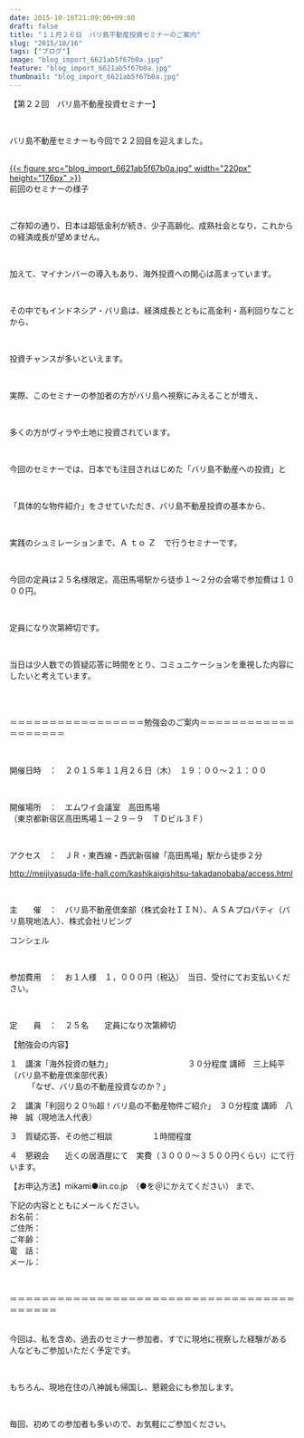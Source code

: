 ```yaml
---
date: 2015-10-16T21:09:00+09:00
draft: false
title: "１１月２６日　バリ島不動産投資セミナーのご案内"
slug: "2015/10/16"
tags: ["ブログ"]
image: "blog_import_6621ab5f67b0a.jpg"
feature: "blog_import_6621ab5f67b0a.jpg"
thumbnail: "blog_import_6621ab5f67b0a.jpg"
---
```

<p>【第２２回　バリ島不動産投資セミナー】</p><br/><p>バリ島不動産セミナーも今回で２２回目を迎えました。</p><p><br/><a href="blog_import_6621ab6079a92.jpg">{{< figure src="blog_import_6621ab5f67b0a.jpg" width="220px" height="176px" >}}</a><br/>前回のセミナーの様子</p><br/><p>ご存知の通り、日本は超低金利が続き、少子高齢化、成熟社会となり、これからの経済成長が望めません。</p><br/><p>加えて、マイナンバーの導入もあり、海外投資への関心は高まっています。</p><br/><p>その中でもインドネシア・バリ島は、経済成長とともに高金利・高利回りなことから、</p><br/><p>投資チャンスが多いといえます。</p><br/><p>実際、このセミナーの参加者の方がバリ島へ視察にみえることが増え、</p><br/><p>多くの方がヴィラや土地に投資されています。</p><br/><p>今回のセミナーでは、日本でも注目されはじめた「バリ島不動産への投資」と</p><br/><p>「具体的な物件紹介」をさせていただき、バリ島不動産投資の基本から、</p><br/><p>実践のシュミレーションまで、Ａ ｔｏ Ｚ　で行うセミナーです。</p><br/><p>今回の定員は２５名様限定。高田馬場駅から徒歩１～２分の会場で参加費は１０００円。</p><br/><p>定員になり次第締切です。</p><br/><p> 当日は少人数での質疑応答に時間をとり、コミュニケーションを重視した内容にしたいと考えています。</p><br/><br/><p> ＝＝＝＝＝＝＝＝＝＝＝＝＝＝＝＝＝勉強会のご案内＝＝＝＝＝＝＝＝＝＝＝＝＝＝＝＝＝＝＝</p><br/><p>開催日時　：　２０１５年１１月２６日（木）　１９：００～２１：００</p><br/><p>開催場所　：　エムワイ会議室　高田馬場<br/> （東京都新宿区高田馬場１－２９－９　ＴＤビル３Ｆ）</p><br/><p>アクセス　：　ＪＲ・東西線・西武新宿線「高田馬場」駅から徒歩２分</p><p><a href="http://meijiyasuda-life-hall.com/kashikaigishitsu-takadanobaba/access.html">http://meijiyasuda-life-hall.com/kashikaigishitsu-takadanobaba/access.html</a></p><br/><p>主　　催　：　バリ島不動産倶楽部（株式会社ＩＩＮ）、ＡＳＡプロパティ（バリ島現地法人）、株式会社リビング</p><p>コンシェル</p><br/><p>参加費用　：　お１人様　１，０００円（税込）　当日、受付にてお支払いください。</p><br/><p>定　　員　：　２５名　　定員になり次第締切</p><p> </p><p>【勉強会の内容】</p><p>１　講演「海外投資の魅力」　　　　　　　　　　３０分程度 講師　三上純平（バリ島不動産倶楽部代表）<br/>　　 「なぜ、バリ島の不動産投資なのか？」</p><p>２　講演「利回り２０％超！バリ島の不動産物件ご紹介」　３０分程度 講師　八神　誠（現地法人代表）</p><p>３　質疑応答、その他ご相談　　　　　１時間程度</p><p>４　懇親会　　近くの居酒屋にて　実費（３０００～３５００円くらい）にて行います。</p><p> </p><p>【お申込方法】mikami●iin.co.jp　（●を＠にかえてください） まで、</p><p>下記の内容とともにメールください。<br/>お名前：<br/>ご住所：<br/>ご年齢：<br/> 電　話：<br/>メール：</p><br/><p>＝＝＝＝＝＝＝＝＝＝＝＝＝＝＝＝＝＝＝＝＝＝＝＝＝＝＝＝＝＝＝＝＝＝＝＝＝＝＝＝＝＝</p><p><br/>今回は、私を含め、過去のセミナー参加者、すでに現地に視察した経験がある人などもご参加いただく予定です。</p><br/><p>もちろん、現地在住の八神誠も帰国し、懇親会にも参加します。</p><br/><p>毎回、初めての参加者も多いので、お気軽にご参加ください。</p><br/>


